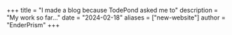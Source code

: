 +++
title = "I made a blog because TodePond asked me to"
description = "My work so far…"
date = "2024-02-18"
aliases = ["new-website"]
author = "EnderPrism"
+++